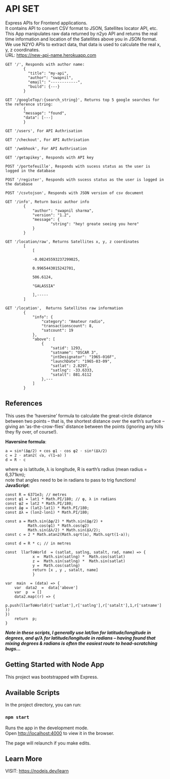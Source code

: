 
# API SET
Express APIs for Frontend applications.\
It contains API to convert CSV format to JSON, Satellites locator API, etc.\
This App manipulates raw data returned by n2yo API and returns the real time information and location of the Satellites above you in JSON format.<br/>
We use N2YO APIs to extract data, that data is used to calculate the real x, y, z coordinates.<br/>
URL: https://new-api-name.herokuapp.com<br/>
```
GET '/', Responds with author name:
		{
		  "title": "my-api",
		  "author": "swapnil",
		  "email": "------------",
		  "build": {---}
		}
```
```
GET '/googleTop/:{search_string}', Returns top 5 google searches for the reference string:
		{
		"message": "found",
		"data": [---]
		}
```
```
GET '/users', For API Authrisation
```
```
GET '/checkout', For API Authrisation
```
```
GET '/webhook', For API Authrisation
```
```
GET '/getapikey', Responds with API key
```
```
POST '/portefeuille', Responds with sucess status as the user is logged in the database
```
```
POST '/register', Responds with sucess status as the user is logged in the database
```
```
POST '/csvtojson', Responds with JSON version of csv document
```
```
GET '/info', Return basic author info
		{
			"author": "swapnil sharma",
			"version": "1.2",
			"message": {
					"string": "hey! greate seeing you here"
			}
		}
```
```
GET '/location/raw', Returns Satellites x, y, z coordinates
		[
			[

			-0.08245593237299025,

			0.9965443015242701,

			506.6124,

			"GALASSIA"

			],-----
		]
```
```
GET '/location',  Returns Satellites raw information
		{
		    "info": {
		        "category": "Amateur radio",
		        "transactionscount": 8,
		        "satcount": 19
		    },
		    "above": [
		        {
		            "satid": 1293,
		            "satname": "OSCAR 3",
		            "intDesignator": "1965-016F",
		            "launchDate": "1965-03-09",
		            "satlat": 2.8297,
		            "satlng": -33.6333,
		            "satalt": 881.6112
		        },---
		    ]
		}
```

## References

This uses the ‘haversine’ formula to calculate the great-circle distance between two points – that is, the shortest distance over the earth’s surface – giving an ‘as-the-crow-flies’ distance between the points (ignoring any hills they fly over, of course!).<br/>

**Haversine formula**:	
```
a = sin²(Δφ/2) + cos φ1 ⋅ cos φ2 ⋅ sin²(Δλ/2)
c = 2 ⋅ atan2( √a, √(1−a) )
d = R ⋅ c
```
where	φ is latitude, λ is longitude, R is earth’s radius (mean radius = 6,371km);<br/>
note that angles need to be in radians to pass to trig functions!<br/>
**JavaScript**:	<br/>
```
const R = 6371e3; // metres
const φ1 = lat1 * Math.PI/180; // φ, λ in radians
const φ2 = lat2 * Math.PI/180;
const Δφ = (lat2-lat1) * Math.PI/180;
const Δλ = (lon2-lon1) * Math.PI/180;

const a = Math.sin(Δφ/2) * Math.sin(Δφ/2) +
          Math.cos(φ1) * Math.cos(φ2)
          Math.sin(Δλ/2) * Math.sin(Δλ/2);
const c = 2 * Math.atan2(Math.sqrt(a), Math.sqrt(1-a));

const d = R * c; // in metres

const  llarToWorld  = (satlat, satlng, satalt, rad, name) => {
			x =  Math.sin(satlng) *  Math.cos(satlat)
			z =  Math.sin(satlng) *  Math.sin(satlat)
			y =  Math.cos(satlng)
			return [x , y , satalt, name]
			}
			
var  main  = (data) => {
	var  data2  =  data['above']
	var  p  = []
	data2.map((r) => {
	p.push(llarToWorld(r['satlat'],r['satlng'],r['satalt'],1,r['satname'] ))
})
	return  p;
}
```
***Note in these scripts, I generally use lat/lon for lati­tude/longi­tude in degrees, and φ/λ for lati­tude/longi­tude in radians – having found that mixing degrees & radians is often the easiest route to head-scratching bugs...***<br/>


## Getting Started with Node App

This project was bootstrapped with Express.

## Available Scripts

In the project directory, you can run:

### `npm start`

Runs the app in the development mode.\
Open [http://localhost:4000](http://localhost:4000) to view it in the browser.

The page will relaunch if you make edits.

## Learn More

VISIT: https://nodejs.dev/learn


